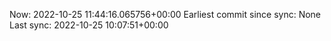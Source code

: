 Now: 2022-10-25 11:44:16.065756+00:00 Earliest commit since sync: None Last sync: 2022-10-25 10:07:51+00:00
